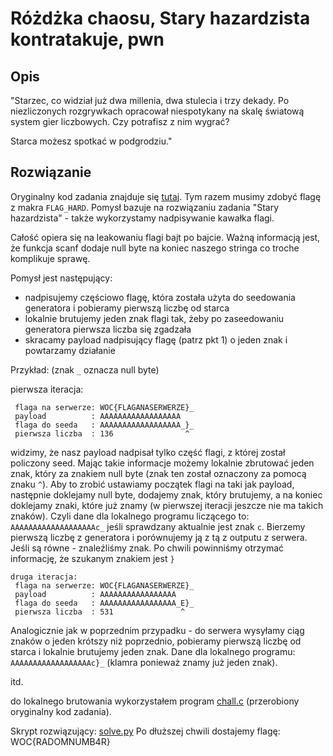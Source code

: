 # Różdżka chaosu, Stary hazardzista kontratakuje, pwn

## Opis
"Starzec, co widział już dwa millenia, dwa stulecia i trzy dekady. Po niezliczonych rozgrywkach opracował niespotykany na skalę światową system gier liczbowych. Czy potrafisz z nim wygrać?

Starca możesz spotkać w podgrodziu."

## Rozwiązanie

Oryginalny kod zadania znajduje się [tutaj](./chal_orig.cpp). Tym razem musimy zdobyć flagę z makra `FLAG_HARD`. Pomysł bazuje na rozwiązaniu zadania "Stary hazardzista" - także wykorzystamy nadpisywanie kawałka flagi.

Całość opiera się na leakowaniu flagi bajt po bajcie. Ważną informacją jest, że funkcja scanf dodaje null byte na koniec naszego stringa co troche komplikuje sprawę.

Pomysł jest następujący:
- nadpisujemy częściowo flagę, która została użyta do seedowania generatora i pobieramy pierwszą liczbę od starca
- lokalnie brutujemy jeden znak flagi tak, żeby po zaseedowaniu generatora pierwsza liczba się zgadzała
- skracamy payload nadpisujący flagę (patrz pkt 1) o jeden znak i powtarzamy działanie

Przykład: (znak `_` oznacza null byte)

pierwsza iteracja:
```
 flaga na serwerze: WOC{FLAGANASERWERZE}_
 payload          : AAAAAAAAAAAAAAAAAA
 flaga do seeda   : AAAAAAAAAAAAAAAAAA_}_
 pierwsza liczba  : 136                ^
```

widzimy, że nasz payload nadpisał tylko część flagi, z której został policzony seed. Mając takie informacje możemy lokalnie zbrutować jeden znak, który za znakiem null byte (znak ten został oznaczony za pomocą znaku `^`). Aby to zrobić ustawiamy początek flagi na taki jak payload, następnie doklejamy null byte, dodajemy znak, który brutujemy, a na koniec doklejamy znaki, które już znamy (w pierwszej iteracji jeszcze nie ma takich znaków). Czyli dane dla lokalnego programu liczącego to: `AAAAAAAAAAAAAAAAAAAc_`  jeśli sprawdzany aktualnie jest znak `c`. Bierzemy pierwszą liczbę z generatora i porównujemy ją z tą z outputu z serwera. Jeśli są równe - znaleźliśmy znak. Po chwili powinniśmy otrzymać informację, że szukanym znakiem jest `}`

```
druga iteracja:
 flaga na serwerze: WOC{FLAGANASERWERZE}_
 payload          : AAAAAAAAAAAAAAAAA
 flaga do seeda   : AAAAAAAAAAAAAAAAA_E}_
 pierwsza liczba  : 531               ^
```

Analogicznie jak w poprzednim przypadku - do serwera wysyłamy ciąg znaków o jeden krótszy niż poprzednio, pobieramy pierwszą liczbę od starca i lokalnie brutujemy jeden znak. Dane dla lokalnego programu: `AAAAAAAAAAAAAAAAAAc}_` (klamra ponieważ znamy już jeden znak).

itd.

do lokalnego brutowania wykorzystałem program [chall.c](./chal.cpp) (przerobiony oryginalny kod zadania).

Skrypt rozwiązujący: [solve.py](./solve_hard.py)
Po dłuższej chwili dostajemy flagę: WOC{RADOMNUMB4R}
